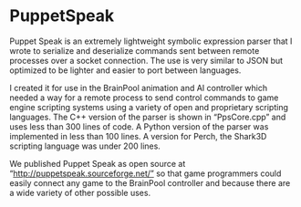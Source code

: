 # PuppetSpeak

Puppet Speak is an extremely lightweight symbolic expression parser that I wrote to serialize and deserialize commands sent between remote processes over a socket connection. The use is very similar to JSON but optimized to be lighter and easier to port between languages.

I created it for use in the BrainPool animation and AI controller which needed a way for a remote process to send control commands to game engine scripting systems using a variety of open and proprietary scripting languages. The C++ version of the parser is shown in “PpsCore.cpp” and uses less than 300 lines of code. A Python version of the parser was implemented in less than 100 lines. A version for Perch, the Shark3D scripting language was under 200 lines.

We published Puppet Speak as open source at “http://puppetspeak.sourceforge.net/” so that game programmers could easily connect any game to the BrainPool controller and because there are a wide variety of other possible uses.